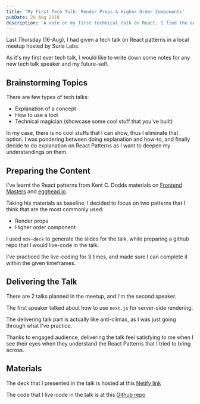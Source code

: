 ```yaml
---
title: 'My First Tech Talk: Render Props & Higher Order Components'
pubDate: 20 Aug 2018
description: 'A note on my first technical talk on React. I find the act of preparing and delivering the talk satisfying.'
---
```


Last Thursday (16-Aug), I had given a tech talk on React patterns in a local meetup hosted by Suria Labs.

As it's my first ever tech talk, I would like to write down some notes for any new tech talk speaker and my future-self.

## Brainstorming Topics

There are few types of tech talks:

- Explanation of a concept
- How to use a tool
- Technical magician (showcase some cool stuff that you've built)

In my case, there is no cool stuffs that I can show, thus I eliminate that option. I was pondering between doing explanation and how-to, and finally decide to do explanation on React Patterns as I want to deepen my understandings on them.

## Preparing the Content

I've learnt the React patterns from Kent C. Dodds materials on [Frontend Masters](https://frontendmasters.com/courses/advanced-react-patterns/) and [egghead.io](https://egghead.io/courses/advanced-react-component-patterns).

Taking his materials as baseline, I decided to focus on two patterns that I think that are the most commonly used:

- Render props
- Higher order component

I used `mdx-deck` to generate the slides for the talk, while preparing a github repo that I would live-code in the talk.

I've practiced the live-coding for 3 times, and made sure I can complete it within the given timeframes.

## Delivering the Talk

There are 2 talks planned in the meetup, and I'm the second speaker.

The first speaker talked about how to use `next.js` for server-side rendering.

The delivering talk part is actually like anti-climax, as I was just going through what I've practice.

Thanks to engaged audience, delivering the talk feel satisfying to me when I see their eyes when they understand the React Patterns that I tried to bring across.

## Materials

The deck that I presented in the talk is hosted at this [Netify link](https://react-advanced-patterns-talk.netlify.com)

The code that I live-code in the talk is at this [Github repo](https://github.com/malcolm-kee/meetup-react-patterns)
